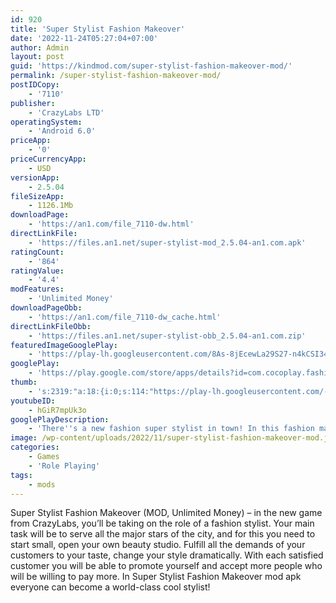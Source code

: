 ```yaml
---
id: 920
title: 'Super Stylist Fashion Makeover'
date: '2022-11-24T05:27:04+07:00'
author: Admin
layout: post
guid: 'https://kindmod.com/super-stylist-fashion-makeover-mod/'
permalink: /super-stylist-fashion-makeover-mod/
postIDCopy:
    - '7110'
publisher:
    - 'CrazyLabs LTD'
operatingSystem:
    - 'Android 6.0'
priceApp:
    - '0'
priceCurrencyApp:
    - USD
versionApp:
    - 2.5.04
fileSizeApp:
    - 1126.1Mb
downloadPage:
    - 'https://an1.com/file_7110-dw.html'
directLinkFile:
    - 'https://files.an1.net/super-stylist-mod_2.5.04-an1.com.apk'
ratingCount:
    - '864'
ratingValue:
    - '4.4'
modFeatures:
    - 'Unlimited Money'
downloadPageObb:
    - 'https://an1.com/file_7110-dw_cache.html'
directLinkFileObb:
    - 'https://files.an1.net/super-stylist-obb_2.5.04-an1.com.zip'
featuredImageGooglePlay:
    - 'https://play-lh.googleusercontent.com/8As-8jEcewLa29S27-n4kCSI34_vS9HvHw6PaEMkGcVQBaY94qMPZNObGxRqa0VSnjU'
googlePlay:
    - 'https://play.google.com/store/apps/details?id=com.cocoplay.fashion.style'
thumb:
    - 's:2319:"a:18:{i:0;s:114:"https://play-lh.googleusercontent.com/-x3EBTUwqk7GveHlTusqNUnMEeWC2JlZFmVdhyKlvBBAQSpGZspwSHpkLcX3VpTPcg=w526-h296";i:1;s:115:"https://play-lh.googleusercontent.com/NDCEePiZpNas_d-XrAskm4EB9ZoNfdyGNHoqBH-F7PMaOXSvbtrv3288R0QeZLVYKEg=w526-h296";i:2;s:114:"https://play-lh.googleusercontent.com/pasqtNKNBq1W_9owIlHTT2G6nn4bI-BeK8k59SR5C4ZxjonFyBlaa1cDK0Up4JQ0dA=w526-h296";i:3;s:114:"https://play-lh.googleusercontent.com/v4iXKV-nrrO4MY1YRbAGvL55KKS7lzh-6OrWPdY663a6rnqeH-iXA2d-3oLuZbXh8w=w526-h296";i:4;s:115:"https://play-lh.googleusercontent.com/BjXwaiM_KERPci_szL91Ka1zPEvN0_5H8j4POdHHNSiyBPQbck4TdrIcnyLX1x2TUWo=w526-h296";i:5;s:115:"https://play-lh.googleusercontent.com/vBQcp-iNWf7PAZHbclyhRifc52n417FeTmyAFGaXBcG5pb1BZP13dglnmn89eBGj1M0=w526-h296";i:6;s:116:"https://play-lh.googleusercontent.com/_4GBujsEIYq30HeJGv8LvI_wV0BAdIt3H4MkRNVuqgSjy1pe4xO5CMaTDCP8Mfx3vBP2=w526-h296";i:7;s:115:"https://play-lh.googleusercontent.com/hGGrXTz8yqiHvpitwQNw5nlJ_lOL79QqvVGPm9CJZMwhC2Vbnl5ooI4e3qWAzXSLYaY=w526-h296";i:8;s:116:"https://play-lh.googleusercontent.com/nlltMqZCPhtJpbbMmjkCrdkAFSpssICSqmSJsG_tDD5hzjJW6ZizwwJAVEO6_wG8n_Jy=w526-h296";i:9;s:114:"https://play-lh.googleusercontent.com/qGgwZAlhOT58nw9ZwDGRz1QhtlejGZFkvSTKxPxP34llLIETwU5OogzMBmpguNvJ1w=w526-h296";i:10;s:115:"https://play-lh.googleusercontent.com/H-6enfMzOvbSmsUtvAuhKTJQhVhemZQG-DMBj4MAplCaXeosL4ORmxjUS10Wt8KT6Vs=w526-h296";i:11;s:115:"https://play-lh.googleusercontent.com/z5ZPsIHWot2gyj89mxVRWWUJPRYMtK1AZB3zaL3yyfCjZv8s3T-m1P9O5YoUvyBYmHA=w526-h296";i:12;s:115:"https://play-lh.googleusercontent.com/mvISh9lmVVOrGlMOPLcOYw1W0vOvoAl-aT6CDJfMYUSUEW_bfZqFQwws3Dia1kBwe_k=w526-h296";i:13;s:115:"https://play-lh.googleusercontent.com/X4YPJXvugqreBvpENM0qukIojihNzg3DvLajgfhsnvP5S0kxdwY338redgWnLDjx-5g=w526-h296";i:14;s:116:"https://play-lh.googleusercontent.com/josKzIfRSkwwzJiFTb-S-VKOexW6oCx_UrR5JeoqvmSuIOeltzgCXg-d5ivUgjhVtI_B=w526-h296";i:15;s:115:"https://play-lh.googleusercontent.com/R4NHsQVAJXb5kZctSYKTUFkweVI4yagDBJScjf03gmP2K8Ggn0_MmftSH04oi0LxfQk=w526-h296";i:16;s:115:"https://play-lh.googleusercontent.com/UaGZFoMLhgmhH7XxQoCz_gSDwtEbaEn5ACctLgvq9AJ4M8aZdpiBfunSfugF9ksrvQs=w526-h296";i:17;s:116:"https://play-lh.googleusercontent.com/ZprxoHK9qqgwF-ET_Cc_CffOGIa6JwUk7jvtEAP6iUClUxAZJRrTBHVZmX_uLe6NvCyG=w526-h296";}";'
youtubeID:
    - hGiR7mpUk3o
googlePlayDescription:
    - 'There''s a new fashion super stylist in town! In this fashion makeover story game make sure your makeup and fashion styling is on point. Be seen! Go to fancy events and take pics for the Stylegram. Show off your fashion styling and make up skills in this makeover story game.. You''ve just realized that you could turn your mad shopping and makeup skills into money... by being a super stylist girl! Now, anybody who''s anybody will come to you for a makeover. You''re the girl who knows just how to style them! Create perfect game stylist looks for your customers. Join them at their VIP game events and photograph them so the world can see how awesomely talented you are.. > Open a fashion stylist business and build up an impressive client base, in this awesome fashion story game.'
image: /wp-content/uploads/2022/11/super-stylist-fashion-makeover-mod.jpg
categories:
    - Games
    - 'Role Playing'
tags:
    - mods
---
```


Super Stylist Fashion Makeover (MOD, Unlimited Money) – in the new game from CrazyLabs, you’ll be taking on the role of a fashion stylist. Your main task will be to serve all the major stars of the city, and for this you need to start small, open your own beauty studio. Fulfill all the demands of your customers to your taste, change your style dramatically. With each satisfied customer you will be able to promote yourself and accept more people who will be willing to pay more. In Super Stylist Fashion Makeover mod apk everyone can become a world-class cool stylist!